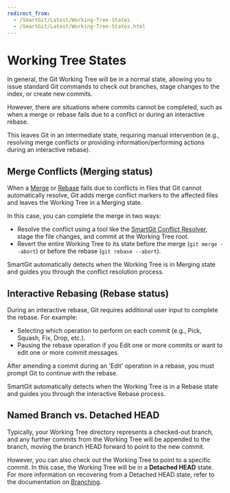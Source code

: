 ```yaml
---
redirect_from:
  - /SmartGit/Latest/Working-Tree-States
  - /SmartGit/Latest/Working-Tree-States.html
---
```

# Working Tree States

In general, the Git Working Tree will be in a normal state, allowing you to issue standard Git commands to check out branches, stage changes to the index, or create new commits.

However, there are situations where commits cannot be completed, such as when a merge or rebase fails due to a conflict or during an interactive rebase.

This leaves Git in an intermediate state, requiring manual intervention (e.g., resolving merge conflicts or providing information/performing actions during an interactive rebase).

## Merge Conflicts (Merging status)

When a [Merge](Merge.md) or [Rebase](Rebase.md) fails due to conflicts in files that Git cannot automatically resolve, Git adds merge conflict markers to the affected files and leaves the Working Tree in a Merging state.

In this case, you can complete the merge in two ways: 
- Resolve the conflict using a tool like the [SmartGit Conflict Resolver](/SmartGit/Latest/GUI/GitCommands/Branching/Conflict-Solver.md), stage the file changes, and commit at the Working Tree root.
- Revert the entire Working Tree to its state before the merge (`git merge --abort`) or before the rebase (`git rebase --abort`).

SmartGit automatically detects when the Working Tree is in  Merging state and guides you through the conflict resolution process.

## Interactive Rebasing (Rebase status)

During an interactive rebase, Git requires additional user input to complete the rebase. For example:
- Selecting which operation to perform on each commit (e.g., Pick, Squash, Fix, Drop, etc.).
- Pausing the rebase operation if you Edit one or more commits or want to edit one or more commit messages.
  
After amending a commit during an 'Edit' operation in a rebase, you must prompt Git to continue with the rebase.

SmartGit automatically detects when the Working Tree is in a Rebase state and guides you through the interactive Rebase process.

## Named Branch vs. Detached HEAD

Typically, your Working Tree directory represents a checked-out branch, and any further commits from the Working Tree will be appended to the branch, moving the branch HEAD forward to point to the new commit.

However, you can also check out the Working Tree to point to a specific commit. In this case, the Working Tree will be in a **Detached HEAD** state. For more information on recovering from a Detached HEAD state, refer to the documentation on [Branching](Branches.md#branches-are-just-pointers-to-commits). 

